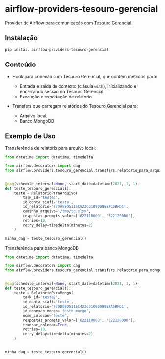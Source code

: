 # airflow-providers-tesouro-gerencial

Provider do Airflow para comunicação com [Tesouro Gerencial](https://tesourogerencial.tesouro.gov.br/).


## Instalação

```shell
pip install airflow-providers-tesouro-gerencial
```

## Conteúdo

- Hook para conexão com Tesouro Gerencial, que contém métodos para:
    - Entrada e saída de contexto (clásula `with`), inicializando e encerrando sessão no Tesouro Gerencial
    - Execução e exportação de relatório

- Transfers que carregam relatórios do Tesouro Gerencial para:
    - Arquivo local;
    - Banco MongoDB

## Exemplo de Uso

Transferência de relatório para arquivo local:

```python
from datetime import datetime, timedelta

from airflow.decorators import dag
from airflow.providers.tesouro_gerencial.transfers.relatorio_para_arquivo import RelatorioParaArquivo


@dag(schedule_interval=None, start_date=datetime(2021, 1, 1))
def teste_tesouro_gerencial():
    teste = RelatorioParaArquivo(
        task_id='teste1',
        id_conta_siafi='teste',
        id_relatorio='970A89D511EC923631090080EFC5BFD1',
        caminho_arquivo='/tmp/tg.xlsx',
        respostas_prompts_valor=['622110000', '622120000'],
        retries=10,
        retry_delay=timedelta(minutes=2)
    )

minha_dag = teste_tesouro_gerencial()
```

Transferência para banco MongoDB

```python
from datetime import datetime, timedelta

from airflow.decorators import dag
from airflow.providers.tesouro_gerencial.transfers.relatorio_para_mongo import RelatorioParaMongo


@dag(schedule_interval=None, start_date=datetime(2021, 1, 1))
def teste_tesouro_gerencial():
    teste = RelatorioParaMongo(
        task_id='teste2',
        id_conta_siafi='teste',
        id_relatorio='970D89D511EC423631090080EFA5BFD1',
        id_conexao_mongo='teste_mongo',
        nome_colecao='teste',
        respostas_prompts_valor=['622110000', '622120000'],
        truncar_colecao=True,
        retries=10,
        retry_delay=timedelta(minutes=2)
    )


minha_dag = teste_tesouro_gerencial()
```
